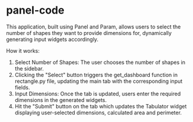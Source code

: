 # panel-code
This application, built using Panel and Param, allows users to select the number of shapes they want to provide dimensions for, dynamically generating input widgets accordingly.

How it works:

1. Select Number of Shapes: The user chooses the number of shapes in the sidebar.
2. Clicking the "Select" button triggers the get_dashboard function in rectangle.py file, updating the main tab with the corresponding input fields.
3. Input Dimensions: Once the tab is updated, users enter the required dimensions in the generated widgets.
4. Hit the "Submit" button on the tab which updates the Tabulator widget displaying user-selected dimensions, calculated area and perimeter.
